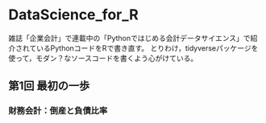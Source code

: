 # DataScience_for_R

雑誌「企業会計」で連載中の「Pythonではじめる会計データサイエンス」で紹介されているPythonコードをRで書き直す。
とりわけ，tidyverseパッケージを使って，モダン？なソースコードを書くよう心がけている。

## 第1回 最初の一歩

### 財務会計：倒産と負債比率


